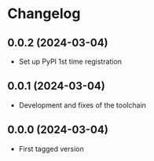 # Changelog

## 0.0.2 (2024-03-04)


* Set up PyPI 1st time registration


## 0.0.1 (2024-03-04)


* Development and fixes of the toolchain


## 0.0.0 (2024-03-04)

* First tagged version
